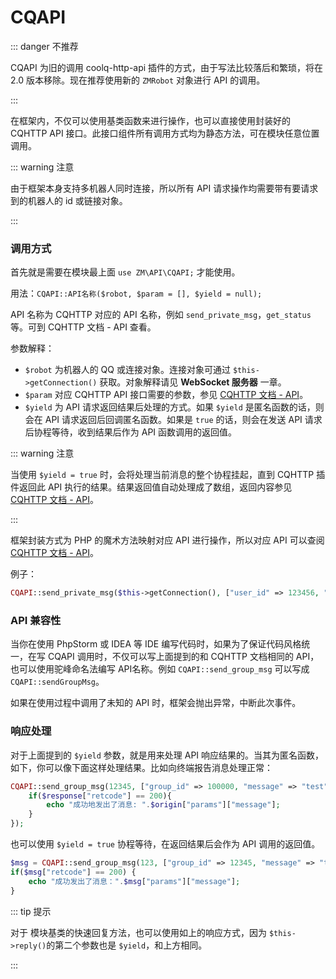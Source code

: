 # CQAPI

::: danger 不推荐

CQAPI 为旧的调用 coolq-http-api 插件的方式，由于写法比较落后和繁琐，将在 2.0 版本移除。现在推荐使用新的 `ZMRobot` 对象进行 API 的调用。

:::

在框架内，不仅可以使用基类函数来进行操作，也可以直接使用封装好的 CQHTTP API 接口。此接口组件所有调用方式均为静态方法，可在模块任意位置调用。

::: warning 注意

由于框架本身支持多机器人同时连接，所以所有 API 请求操作均需要带有要请求到的机器人的 id 或链接对象。

:::

### 调用方式

首先就是需要在模块最上面 `use ZM\API\CQAPI;` 才能使用。

用法：`CQAPI::API名称($robot, $param = [], $yield = null);`

API 名称为 CQHTTP 对应的 API 名称，例如 `send_private_msg`，`get_status` 等。可到 CQHTTP 文档 - API 查看。

参数解释：

- `$robot` 为机器人的 QQ 或连接对象。连接对象可通过 `$this->getConnection()` 获取。对象解释请见 **WebSocket 服务器** 一章。
- `$param` 对应 CQHTTP API 接口需要的参数，参见 [CQHTTP 文档 - API](https://cqhttp.cc/docs/#/API)。
- `$yield` 为 API 请求返回结果后处理的方式。如果 `$yield` 是匿名函数的话，则会在 API 请求返回后回调匿名函数。如果是 `true` 的话，则会在发送 API 请求后协程等待，收到结果后作为 API 函数调用的返回值。

::: warning 注意

当使用 `$yield = true` 时，会将处理当前消息的整个协程挂起，直到 CQHTTP 插件返回此 API 执行的结果。结果返回值自动处理成了数组，返回内容参见 [CQHTTP 文档 - API](https://cqhttp.cc/docs/#/API)。

:::

框架封装方式为 PHP 的魔术方法映射对应 API 进行操作，所以对应 API 可以查阅 [CQHTTP 文档 - API](https://cqhttp.cc/docs/#/API)。

例子：

```php
CQAPI::send_private_msg($this->getConnection(), ["user_id" => 123456, "message" => "我是复读机"]);
```

### API 兼容性

当你在使用 PhpStorm 或 IDEA 等 IDE 编写代码时，如果为了保证代码风格统一，在写 CQAPI 调用时，不仅可以写上面提到的和 CQHTTP 文档相同的 API，也可以使用驼峰命名法编写 API名称。例如 `CQAPI::send_group_msg` 可以写成 `CQAPI::sendGroupMsg`。

如果在使用过程中调用了未知的 API 时，框架会抛出异常，中断此次事件。

### 响应处理

对于上面提到的 `$yield` 参数，就是用来处理 API 响应结果的。当其为匿名函数，如下，你可以像下面这样处理结果。比如向终端报告消息处理正常：

```php
CQAPI::send_group_msg(12345, ["group_id" => 100000, "message" => "test"], function ($response, $origin){
    if($response["retcode"] == 200){
        echo "成功地发出了消息: ".$origin["params"]["message"];
    }
});
```

也可以使用 `$yield = true` 协程等待，在返回结果后会作为 API 调用的返回值。

```php
$msg = CQAPI::send_group_msg(123, ["group_id" => 12345, "message" => "test"], true);
if($msg["retcode"] == 200) {
    echo "成功发出了消息：".$msg["params"]["message"];
}
```

::: tip 提示

对于 模块基类的快速回复方法，也可以使用如上的响应方式，因为 `$this->reply()`的第二个参数也是 `$yield`，和上方相同。

:::